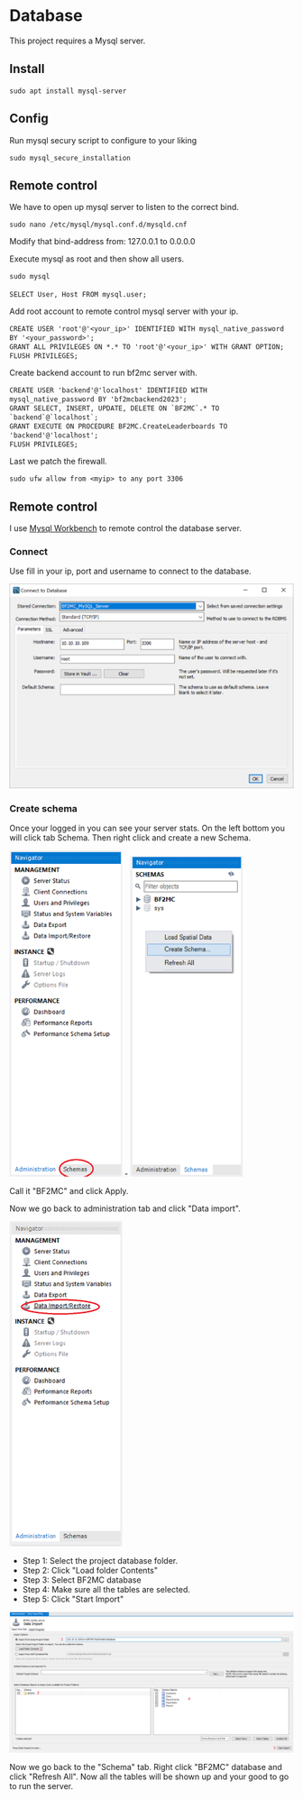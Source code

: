 # Database

This project requires a Mysql server.

## Install

```
sudo apt install mysql-server
```

## Config

Run mysql secury script to configure to your liking
```
sudo mysql_secure_installation
```

## Remote control

We have to open up mysql server to listen to the correct bind.

```
sudo nano /etc/mysql/mysql.conf.d/mysqld.cnf
```
Modify that bind-address from: 127.0.0.1 to 0.0.0.0

Execute mysql as root and then show all users.
```
sudo mysql

SELECT User, Host FROM mysql.user;
```

Add root account to remote control mysql server with your ip.
```
CREATE USER 'root'@'<your_ip>' IDENTIFIED WITH mysql_native_password BY '<your_password>';
GRANT ALL PRIVILEGES ON *.* TO 'root'@'<your_ip>' WITH GRANT OPTION;
FLUSH PRIVILEGES;
```

Create backend account to run bf2mc server with.
```
CREATE USER 'backend'@'localhost' IDENTIFIED WITH mysql_native_password BY 'bf2mcbackend2023';
GRANT SELECT, INSERT, UPDATE, DELETE ON `BF2MC`.* TO `backend`@`localhost`;
GRANT EXECUTE ON PROCEDURE BF2MC.CreateLeaderboards TO 'backend'@'localhost';
FLUSH PRIVILEGES;
```

Last we patch the firewall.
```
sudo ufw allow from <myip> to any port 3306
```

## Remote control

I use [Mysql Workbench](https://www.mysql.com/products/workbench/) to remote control the database server.

### Connect

Use fill in your ip, port and username to connect to the database.

<img src="https://github.com/Project-Backstab/BF2MC-Matchmaker/blob/main/images/mysql/connection.png?raw=true" width="800" />

### Create schema

Once your logged in you can see your server stats. On the left bottom you will click tab Schema. Then right click and create a new Schema.

<img src="https://github.com/Project-Backstab/BF2MC-Matchmaker/blob/main/images/mysql/schema.png?raw=true" width="200" /> - <img src="https://github.com/Project-Backstab/BF2MC-Matchmaker/blob/main/images/mysql/schema_new.png?raw=true" width="200" />

Call it "BF2MC" and click Apply.

Now we go back to administration tab and click "Data import".

<img src="https://github.com/Project-Backstab/BF2MC-Matchmaker/blob/main/images/mysql/Administration-Data_Import.png?raw=true" width="200" />

- Step 1: Select the project database folder.
- Step 2: Click "Load folder Contents"
- Step 3: Select BF2MC database
- Step 4: Make sure all the tables are selected.
- Step 5: Click "Start Import"

<img src="https://github.com/Project-Backstab/BF2MC-Matchmaker/blob/main/images/mysql/Data_Import_steps.png?raw=true" width="800" />

Now we go back to the "Schema" tab. Right click "BF2MC" database and click "Refresh All".
Now all the tables will be shown up and your good to go to run the server.
